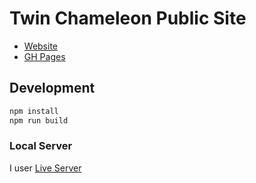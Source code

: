 # Twin Chameleon Public Site

- [Website](https://twinchameleon.com)
- [GH Pages](https://franklinharvey.github.io/Twin-Chameleon/)

## Development

```bash
npm install
npm run build
```

### Local Server

I user [Live Server](https://marketplace.visualstudio.com/items?itemName=ritwickdey.LiveServer)
